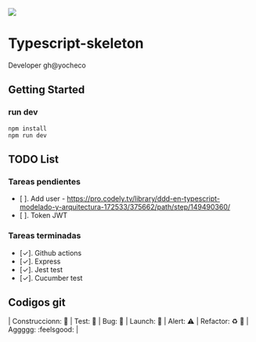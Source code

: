 <a href="https://github.com/yocheco/typescript-skeleton/actions/workflows/ci.yml">
    <img src="https://github.com/yocheco/typescript-skeleton/actions/workflows/ci.yml/badge.svg" />
</a>
  
# Typescript-skeleton

Developer gh@yocheco

## Getting Started

### run dev
```
npm install
npm run dev

```

## TODO List

### Tareas pendientes

- [ ]. Add user - https://pro.codely.tv/library/ddd-en-typescript-modelado-y-arquitectura-172533/375662/path/step/149490360/
- [ ]. Token JWT

### Tareas terminadas

- [✓]. Github actions
- [✓]. Express
- [✓]. Jest test
- [✓]. Cucumber test

## Codigos git

| Construccionn: :construction: | Test: :test_tube: | Bug: :space_invader: | Launch: :rocket: | Alert: :warning: | Refactor: :recycle: :poop: | Aggggg: :feelsgood: |
